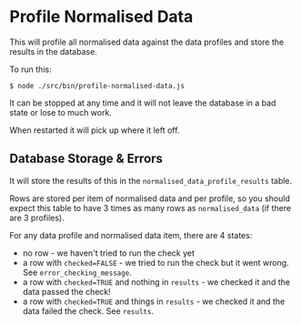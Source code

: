 # Profile Normalised Data

This will profile all normalised data against the data profiles and store the results in the database.

To run this:

`$ node ./src/bin/profile-normalised-data.js`

It can be stopped at any time and it will not leave the database in a bad state or lose to much work.

When restarted it will pick up where it left off.

## Database Storage & Errors

It will store the results of this in the `normalised_data_profile_results` table.

Rows are stored per item of normalised data and per profile, 
so you should expect this table to have 3 times as many rows as `normalised_data` (if there are 3 profiles).

For any data profile and normalised data item, there are 4 states:

* no row - we haven't tried to run the check yet
* a row with `checked=FALSE` - we tried to run the check but it went wrong. See `error_checking_message`.
* a row with `checked=TRUE` and nothing in `results` - we checked it and the data passed the check!
* a row with `checked=TRUE` and things in `results` - we checked it and the data failed the check. See `results`.
